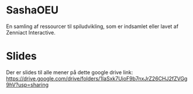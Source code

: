 # SashaOEU
En samling af ressourcer til spiludvikling, som er indsamlet eller lavet af Zenniact Interactive.

# Slides
Der er slides til alle mener på dette google drive link: https://drive.google.com/drive/folders/1IaSxk7UioF9b7nxJrZ26CHJ2fZVGg9hV?usp=sharing
